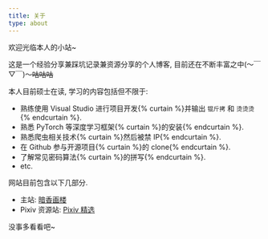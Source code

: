 ```yaml
---
title: 关于
type: about
---
```


欢迎光临本人的小站~

这是一个经验分享兼踩坑记录兼资源分享的个人博客, 目前还在不断丰富之中(～￣▽￣)～~~咕咕咕~~

本人目前硕士在读, 学习的内容包括但不限于:

- 熟练使用 Visual Studio 进行项目开发{% curtain %}并输出 `锟斤拷` 和 `烫烫烫`{% endcurtain %}.
- 熟悉 PyTorch 等深度学习框架{% curtain %}的安装{% endcurtain %}.
- 熟悉爬虫相关技术{% curtain %}然后被禁 IP{% endcurtain %}.
- 在 Github 参与开源项目{% curtain %}的 clone{% endcurtain %}.
- 了解常见密码算法{% curtain %}的拼写{% endcurtain %}.
- etc.

网站目前包含以下几部分.

- 主站: [暗香画楼](https://ww-rm.github.io/)
- Pixiv 资源站: [Pixiv 精选](https://ww-rm.github.io/pixivdaily/)

没事多看看吧~
